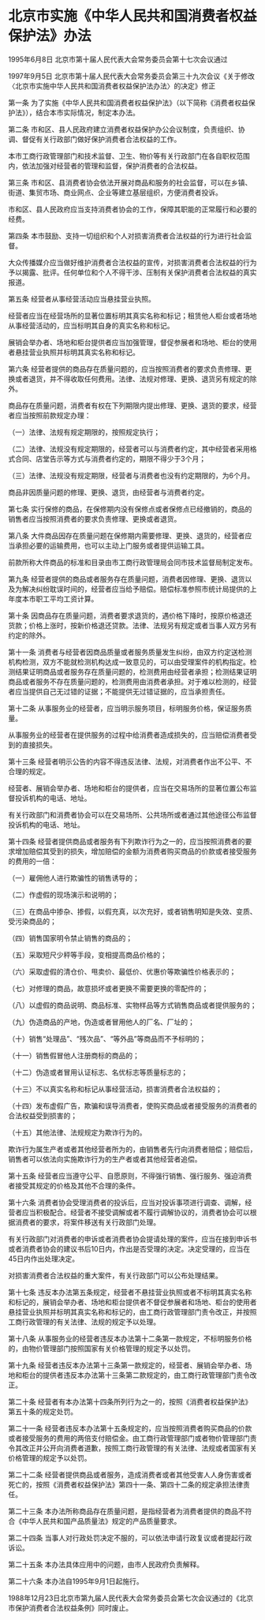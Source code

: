 # 北京市实施《中华人民共和国消费者权益保护法》办法

1995年6月8日 北京市第十届人民代表大会常务委员会第十七次会议通过

1997年9月5日 北京市第十届人民代表大会常务委员会第三十九次会议《关于修改〈北京市实施中华人民共和国消费者权益保护法办法〉的决定》修正

<!-- INFO END -->

第一条 为了实施《中华人民共和国消费者权益保护法》（以下简称《消费者权益保护法》），结合本市实际情况，制定本办法。

第二条 市和区、县人民政府建立消费者权益保护办公会议制度，负责组织、协调、督促有关行政部门做好保护消费者合法权益的工作。

本市工商行政管理部门和技术监督、卫生、物价等有关行政部门在各自职权范围内，依法加强对经营者的管理和监督，保护消费者的合法权益。

第三条 市和区、县消费者协会依法开展对商品和服务的社会监督，可以在乡镇、街道、集贸市场、商业网点、企业等建立基层组织，方便消费者投诉。

市和区、县人民政府应当支持消费者协会的工作，保障其职能的正常履行和必要的经费。

第四条 本市鼓励、支持一切组织和个人对损害消费者合法权益的行为进行社会监督。

大众传播媒介应当做好维护消费者合法权益的宣传，对损害消费者合法权益的行为予以揭露、批评。任何单位和个人不得干涉、压制有关保护消费者合法权益的真实报道。

第五条 经营者从事经营活动应当悬挂营业执照。

经营者应当在经营场所的显著位置标明其真实名称和标记；租赁他人柜台或者场地从事经营活动的，应当标明其自身的真实名称和标记。

展销会举办者、场地和柜台提供者应当加强管理，督促参展者和场地、柜台的使用者悬挂营业执照并标明其真实名称和标记。

第六条 经营者提供的商品存在质量问题的，应当按照消费者的要求负责修理、更换或者退货，并不得收取任何费用。法律、法规对修理、更换、退货另有规定的除外。

商品存在质量问题，消费者有权在下列期限内提出修理、更换、退货的要求，经营者应当按照前款规定办理：

（一）法律、法规有规定期限的，按照规定执行；

（二）法律、法规没有规定期限的，经营者可以与消费者约定，其中经营者采用格式合同、店堂告示等方式与消费者约定的，期限不得少于3个月；

（三）法律、法规没有规定期限，经营者与消费者也没有约定期限的，为6个月。

商品非因质量问题的修理、更换、退货，由经营者与消费者约定。

第七条 实行保修的商品，在保修期内没有保修点或者保修点已经撤销的，商品的销售者应当按照消费者的要求负责修理、更换或者退货。

第八条 大件商品因存在质量问题在保修期内需要修理、更换、退货的，经营者应当承担必要的运输费用，也可以主动上门服务或者提供运输工具。

前款所称大件商品的标准和目录由市工商行政管理局会同市技术监督局制定发布。

第九条 经营者提供的商品或者服务存在质量问题，消费者因修理、更换、退货以及为解决纠纷耽误时间的，经营者应当给予赔偿。赔偿标准参照市统计局提供的上年度本市职工平均工资计算。

第十条 因商品存在质量问题，消费者要求退货的，遇价格下降时，按原价格退还货款；价格上涨时，按新价格退还贷款。法律、法规另有规定或者当事人双方另有约定的除外。

第十一条 消费者与经营者因商品质量或者服务质量发生纠纷，由双方约定送检测机构检测，双方不能就检测机构达成一致意见的，可以由受理案件的机构指定。检测结果证明商品或者服务存在质量问题的，检测费用由经营者承担；检测结果证明商品或者服务不存在质量问题的，检测费用由消费者承担。对于难以检测的，经营者应当提供自己无过错的证据；不能提供无过错证据的，应当承担责任。

第十二条 从事服务业的经营者，应当明示服务项目，标明服务价格，保证服务质量。

从事服务业的经营者在提供服务的过程中给消费者造成损失的，应当赔偿消费者受到的直接损失。

第十三条 经营者明示公告的内容不得违反法律、法规，对消费者作出不公平、不合理的规定。

经营者、展销会举办者、场地和柜台的提供者，应当在交易场所的显著位置公布监督投诉机构的电话、地址。

有关行政部门和消费者协会可以在交易场所、公共场所或者通过其他途径公布监督投诉机构的电话、地址。

第十四条 经营者提供商品或者服务有下列欺诈行为之一的，应当按照消费者的要求增加赔偿其受到的损失，增加赔偿的金额为消费者购买商品的价款或者接受服务的费用的一倍：

（一）雇佣他人进行欺骗性的销售诱导的；

（二）作虚假的现场演示和说明的；

（三）在商品中掺杂、掺假，以假充真，以次充好，或者销售明知是失效、变质、受污染商品的；

（四）销售国家明令禁止销售的商品的；

（五）采取短尺少秤等手段，变相提高商品价格的；

（六）采取虚假的清仓价、甩卖价、最低价、优惠价等欺骗性价格表示的；

（七）对修理的商品，故意损坏或者更换不需要更换的零配件的；

（八）以虚假的商品说明、商品标准、实物样品等方式销售商品或者提供服务的；

（九）伪造商品的产地，伪造或者冒用他人的厂名、厂址的；

（十）销售“处理品”、“残次品”、“等外品”等商品而不予标明的；

（十一）销售假冒他人注册商标的商品的；

（十二）伪造或者冒用认证标志、名优标志等质量标志的；

（十三）不以真实名称和标记从事经营活动，损害消费者合法权益的；

（十四）发布虚假广告，欺骗和误导消费者，使购买商品或者接受服务的消费者的合法权益受到损害的；

（十五）其他法律、法规规定为欺诈行为的。

欺诈行为属生产者或者其他经营者所为的，由销售者先行向消费者赔偿；赔偿后，销售者可以依法向实施欺诈行为的生产者或者其他经营者追偿。

第十五条 经营者应当遵守公平、自愿原则，不得强行销售、强行服务、强迫消费者接受其规定的价格及其他不合理的条件。

第十六条 消费者协会受理消费者的投诉后，应当对投诉事项进行调查、调解，经营者应当积极配合。经营者不接受调解或者不履行调解协议的，消费者协会可以根据消费者的要求，将案件移送有关行政部门处理。

有关行政部门对消费者的申诉或者消费者协会提请处理的案件，应当在接到申诉书或者消费者协会的建议书后10日内，作出是否受理的决定。决定受理的，应当在45日内作出处理决定。

对损害消费者合法权益的重大案件，有关行政部门可以公布处理结果。

第十七条 违反本办法第五条规定，经营者不悬挂营业执照或者不标明其真实名称和标记的，展销会举办者、场地和柜台提供者不督促参展者和场地、柜台的使用者悬挂营业执照并标明其真实名称和标记的，由工商行政管理部门责令改正，并按照工商行政管理的有关法律、法规的规定予以处理。

第十八条 从事服务业的经营者违反本办法第十二条第一款规定，不标明服务价格的，由物价管理部门按照国家有关价格管理的规定予以处罚。

第十九条 经营者违反本办法第十三条第一款规定的，经营者、展销会举办者、场地和柜台的提供者违反本办法第十三条第二款规定的，由工商行政管理部门责令改正。

第二十条 经营者有本办法第十四条所列行为之一的，按照《消费者权益保护法》第五十条的规定处罚。

第二十一条 经营者违反本办法第十五条规定的，应当按照消费者购买商品的价款或者接受服务的费用的两倍支付赔偿金。由工商行政管理部门或者物价管理部门责令其改正并公开向消费者道歉，按照工商行政管理的有关法律、法规或者国家有关价格管理的规定予以处罚。

第二十二条 经营者提供商品或者服务，造成消费者或者其他受害人人身伤害或者死亡的，按照《消费者权益保护法》第四十一条、第四十二条的规定承担法律责任。

第二十三条 本办法所称商品存在质量问题，是指经营者为消费者提供的商品不符合《中华人民共和国产品质量法》规定的产品质量要求。

第二十四条 当事人对行政处罚决定不服的，可以依法申请行政复议或者提起行政诉讼。

第二十五条 本办法具体应用中的问题，由市人民政府负责解释。

第二十六条 本办法自1995年9月1日起施行。

1988年12月23日北京市第九届人民代表大会常务委员会第七次会议通过的《北京市保护消费者合法权益条例》同时废止。